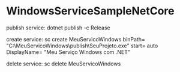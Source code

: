 # WindowsServiceSampleNetCore

publish service:
dotnet publish -c Release

create service:
sc create MeuServicoWindows binPath= "C:\MeuServicoWindows\publish\SeuProjeto.exe" start= auto DisplayName= "Meu Serviço Windows com .NET"

delete service:
sc delete MeuServicoWindows
